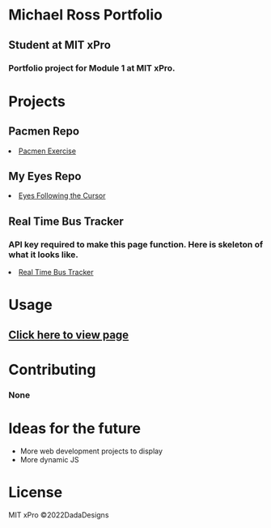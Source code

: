# Michael Ross Portfolio
## Student at MIT xPro
### Portfolio project for Module 1 at MIT xPro.

# Projects

## Pacmen Repo
 <li><a href="https://rosshoven.github.io/Pacmen-Exercise/" target="_blank">Pacmen Exercise</a></li>

## My Eyes Repo
  <li><a href="https://rosshoven.github.io/Eye-Movements/" target="_blank">Eyes Following the Cursor</a></li>
  
## Real Time Bus Tracker
### API key required to make this page function. Here is skeleton of what it looks like.
 <li><a href="https://rosshoven.github.io/Real-Time-Bus-Tracker" target="_blank">Real Time Bus Tracker</a></li>
  
# Usage
## <a href="https://rosshoven.github.io/" target="blank">Click here to view page</a>

# Contributing 
### None

# Ideas for the future
<ul> 
  <li>More web development projects to display</li>
  <li>More dynamic JS</li>
</ul>

# License
MIT xPro 
©2022DadaDesigns
